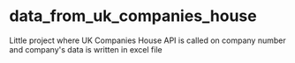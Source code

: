 # data_from_uk_companies_house
Little project where UK Companies House API is called on company number and company's data is written in excel file
